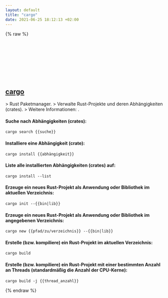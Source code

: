 ```yaml
---
layout: default
title: "cargo"
date: 2021-06-25 18:12:13 +02:00
---
```

{% raw %}
<h2 id="cargo">
  <a href="/de/common/cargo.html">cargo</a> <a href="#cargo"><svg class="icon">
    <use href="/assets/images/unicode_sprite.svg#link" />
  </svg></a>
</h2>
> Rust Paketmanager.
> Verwalte Rust-Projekte und deren Abhängigkeiten (crates).
> Weitere Informationen: <https://crates.io/>.

#### Suche nach Abhängigkeiten (crates):
```shell
cargo search {{suche}}
```
#### Installiere eine Abhängigkeit (crate):
```shell
cargo install {{abhängigkeit}}
```
#### Liste alle installierten Abhängigkeiten (crates) auf:
```shell
cargo install --list
```
#### Erzeuge ein neues Rust-Projekt als Anwendung oder Bibliothek im aktuellen Verzeichnis:
```shell
cargo init --{{bin|lib}}
```
#### Erzeuge ein neues Rust-Projekt als Anwendung oder Bibliothek im angegebenen Verzeichnis:
```shell
cargo new {{pfad/zu/verzeichnis}} --{{bin|lib}}
```
#### Erstelle (bzw. kompiliere) ein Rust-Projekt im aktuellen Verzeichnis:
```shell
cargo build
```
#### Erstelle (bzw. kompiliere) ein Rust-Projekt mit einer bestimmten Anzahl an Threads (standardmäßig die Anzahl der CPU-Kerne):
```shell
cargo build -j {{thread_anzahl}}
```
{% endraw %}
